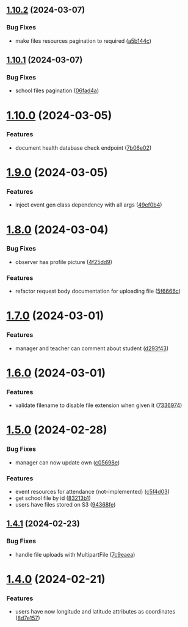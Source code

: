 ## [1.10.2](https://github.com/hei-school/hei-admin-api/compare/v1.10.1...v1.10.2) (2024-03-07)


### Bug Fixes

* make files resources pagination to required  ([a5b144c](https://github.com/hei-school/hei-admin-api/commit/a5b144c3d261e049fc454c962e0361af79d88d75))



## [1.10.1](https://github.com/hei-school/hei-admin-api/compare/v1.10.0...v1.10.1) (2024-03-07)


### Bug Fixes

* school files pagination ([06fad4a](https://github.com/hei-school/hei-admin-api/commit/06fad4a3c977506de663c7b0d30fffec1e56b2a4))



# [1.10.0](https://github.com/hei-school/hei-admin-api/compare/v1.9.0...v1.10.0) (2024-03-05)


### Features

* document health database check endpoint  ([7b06e02](https://github.com/hei-school/hei-admin-api/commit/7b06e022ef641cbe9131cf644ce31d015877804f))



# [1.9.0](https://github.com/hei-school/hei-admin-api/compare/v1.8.0...v1.9.0) (2024-03-05)


### Features

* inject event gen class dependency with all args  ([49ef0b4](https://github.com/hei-school/hei-admin-api/commit/49ef0b485083c28248db48ca201cb70be09e803e))



# [1.8.0](https://github.com/hei-school/hei-admin-api/compare/v1.7.0...v1.8.0) (2024-03-04)


### Bug Fixes

* observer has profile picture ([4f25dd9](https://github.com/hei-school/hei-admin-api/commit/4f25dd949337579d89b49e0878a777d1044782d0))


### Features

* refactor request body documentation for uploading file ([5f6666c](https://github.com/hei-school/hei-admin-api/commit/5f6666c86c517a76a98998ba1b440e0cca9ec699))



# [1.7.0](https://github.com/hei-school/hei-admin-api/compare/v1.6.0...v1.7.0) (2024-03-01)


### Features

* manager and teacher can comment about student ([d293f43](https://github.com/hei-school/hei-admin-api/commit/d293f43e0f2b5e5ddff2d68ccae8507059eb0362))



# [1.6.0](https://github.com/hei-school/hei-admin-api/compare/v1.5.0...v1.6.0) (2024-03-01)


### Features

* validate filename to disable file extension when given it ([7336974](https://github.com/hei-school/hei-admin-api/commit/733697466134a871514c83158204df5f3c8928ef))



# [1.5.0](https://github.com/hei-school/hei-admin-api/compare/v1.4.1...v1.5.0) (2024-02-28)


### Bug Fixes

* manager can now update own ([c05698e](https://github.com/hei-school/hei-admin-api/commit/c05698e5b8a33ef4f51afbef7c0cfeaafbeb5f6b))


### Features

* event resources for attendance (not-implemented) ([c5f4d03](https://github.com/hei-school/hei-admin-api/commit/c5f4d033321e9902b5834f4a017a74f25d8cea36))
* get school file by id  ([83213b1](https://github.com/hei-school/hei-admin-api/commit/83213b118c53e4ca5e70f00ccc37397251926813))
* users have files stored on S3 ([94368fe](https://github.com/hei-school/hei-admin-api/commit/94368fe50593f3e6a87bd529ec28af3a9dd910d7))



## [1.4.1](https://github.com/hei-school/hei-admin-api/compare/v1.4.0...v1.4.1) (2024-02-23)


### Bug Fixes

* handle file uploads with MultipartFile ([7c9eaea](https://github.com/hei-school/hei-admin-api/commit/7c9eaea0434e46e329f7fee0a7356f19ed41d11c))



# [1.4.0](https://github.com/hei-school/hei-admin-api/compare/v1.3.0...v1.4.0) (2024-02-21)


### Features

* users have now longitude and latitude attributes as coordinates ([8d7e157](https://github.com/hei-school/hei-admin-api/commit/8d7e157a438cf34f6f22faa2b3311157aaada5d8))



